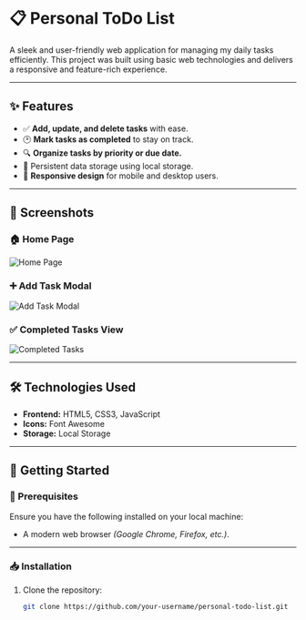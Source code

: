 # 📋 Personal ToDo List

A sleek and user-friendly web application for managing my daily tasks efficiently. This project was built using basic web technologies and delivers a responsive and feature-rich experience.

---

## ✨ Features

- ✅ **Add, update, and delete tasks** with ease.
- 🕑 **Mark tasks as completed** to stay on track.
- 🔍 **Organize tasks by priority or due date.**
- 💾 Persistent data storage using local storage.
- 📱 **Responsive design** for mobile and desktop users.

---

## 📸 Screenshots

### 🏠 Home Page
![Home Page](images/home-page.png)

### ➕ Add Task Modal
![Add Task Modal](images/add-task-modal.png)

### ✅ Completed Tasks View
![Completed Tasks](images/completed-tasks.png)

---

## 🛠️ Technologies Used

- **Frontend:** HTML5, CSS3, JavaScript
- **Icons:** Font Awesome
- **Storage:** Local Storage

---

## 🚀 Getting Started

### 🧰 Prerequisites

Ensure you have the following installed on your local machine:

- A modern web browser *(Google Chrome, Firefox, etc.)*.

---

### 📥 Installation

1. Clone the repository:
   ```bash
   git clone https://github.com/your-username/personal-todo-list.git
